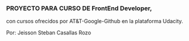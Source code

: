 ### PROYECTO PARA CURSO DE FrontEnd Developer,
con cursos ofrecidos por AT&T-Google-Github en la plataforma Udacity.

Por: Jeisson Steban Casallas Rozo
